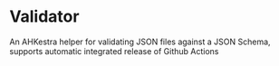 # Validator
An AHKestra helper for validating JSON files against a JSON Schema, supports automatic integrated release of Github Actions
